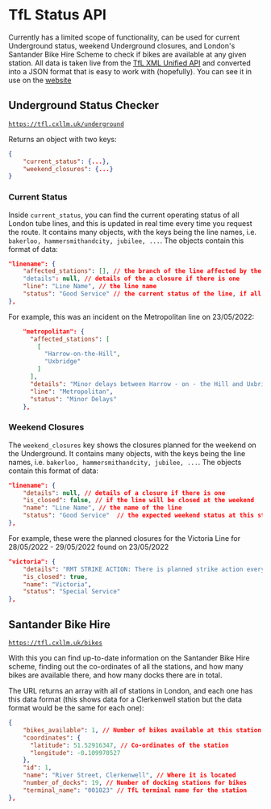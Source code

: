 # TfL Status API

Currently has a limited scope of functionality, can be used for current Underground status, weekend Underground closures, and London's Santander Bike Hire Scheme to check if bikes are available at any given station. All data is taken live from the [TfL XML Unified API](https://tfl.gov.uk/info-for/open-data-users/unified-api) and converted into a JSON format that is easy to work with (hopefully). You can see it in use on the [website](https://tfl.cxllm.uk/)

## Underground Status Checker

[`https://tfl.cxllm.uk/underground`](https://tfl.cxllm.uk/underground)

Returns an object with two keys:

```json
{
    "current_status": {...},
    "weekend_closures": {...}
}
```

### Current Status

Inside `current_status`, you can find the current operating status of all London tube lines, and this is updated in real time every time you request the route. It contains many objects, with the keys being the line names, i.e. `bakerloo, hammersmithandcity, jubilee, ...`. The objects contain this format of data:

```json
"linename": {
    "affected_stations": [], // the branch of the line affected by the incident (if there are 3 stations, this represents this branch: station 0 to station 1 via station 2)
    "details": null, // details of the a closure if there is one
    "line": "Line Name", // the line name
    "status": "Good Service" // the current status of the line, if all is operating well this will say "Good Service", and the details and affected_stations won't have values.
},
```

For example, this was an incident on the Metropolitan line on 23/05/2022:

```json
    "metropolitan": {
      "affected_stations": [
        [
          "Harrow-on-the-Hill",
          "Uxbridge"
        ]
      ],
      "details": "Minor delays between Harrow - on - the Hill and Uxbridge due to a customer incident. Good service on the rest of the line.",
      "line": "Metropolitan",
      "status": "Minor Delays"
    },
```

### Weekend Closures

The `weekend_closures` key shows the closures planned for the weekend on the Underground. It contains many objects, with the keys being the line names, i.e. `bakerloo, hammersmithandcity, jubilee, ...`. The objects contain this format of data:

```json
"linename": {
    "details": null, // details of a closure if there is one
    "is_closed": false, // if the line will be closed at the weekend
    "name": "Line Name", // the name of the line
    "status": "Good Service"  // the expected weekend status at this stage
},
```

For example, these were the planned closures for the Victoria Line for 28/05/2022 - 29/05/2022 found on 23/05/2022

```json
"victoria": {
    "details": "RMT STRIKE ACTION: There is planned strike action every Friday and Saturday night between 2030 and 0429 the following morning until Sunday 19 June. Central and Victoria lines could be affected. A good service is expected on the Victoria line (including Night Tube). A regular service is expected on the Central line (at least two trains per hour through central London).  Please check your travel if you are using these lines before 0600 on Saturday or Sundays. All other Tube lines will run their normal daytime services during these strikes, with the last Tubes in central London leaving around 01:00 and starting again at 05:30.",
    "is_closed": true,
    "name": "Victoria",
    "status": "Special Service"
},
```

## Santander Bike Hire

[`https://tfl.cxllm.uk/bikes`](https://tfl.cxllm.uk/bikes)

With this you can find up-to-date information on the Santander Bike Hire scheme, finding out the co-ordinates of all the stations, and how many bikes are available there, and how many docks there are in total.

The URL returns an array with all of stations in London, and each one has this data format (this shows data for a Clerkenwell station but the data format would be the same for each one):

```json
{
    "bikes_available": 1, // Number of bikes available at this station
    "coordinates": {
      "latitude": 51.52916347, // Co-ordinates of the station
      "longitude": -0.109970527
    },
    "id": 1,
    "name": "River Street, Clerkenwell", // Where it is located
    "number_of_docks": 19, // Number of docking stations for bikes
    "terminal_name": "001023" // TfL terminal name for the station
},

```
